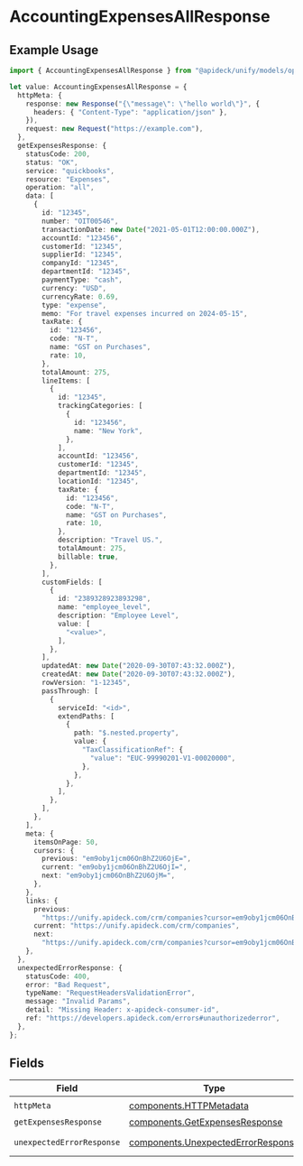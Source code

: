 # AccountingExpensesAllResponse

## Example Usage

```typescript
import { AccountingExpensesAllResponse } from "@apideck/unify/models/operations";

let value: AccountingExpensesAllResponse = {
  httpMeta: {
    response: new Response("{\"message\": \"hello world\"}", {
      headers: { "Content-Type": "application/json" },
    }),
    request: new Request("https://example.com"),
  },
  getExpensesResponse: {
    statusCode: 200,
    status: "OK",
    service: "quickbooks",
    resource: "Expenses",
    operation: "all",
    data: [
      {
        id: "12345",
        number: "OIT00546",
        transactionDate: new Date("2021-05-01T12:00:00.000Z"),
        accountId: "123456",
        customerId: "12345",
        supplierId: "12345",
        companyId: "12345",
        departmentId: "12345",
        paymentType: "cash",
        currency: "USD",
        currencyRate: 0.69,
        type: "expense",
        memo: "For travel expenses incurred on 2024-05-15",
        taxRate: {
          id: "123456",
          code: "N-T",
          name: "GST on Purchases",
          rate: 10,
        },
        totalAmount: 275,
        lineItems: [
          {
            id: "12345",
            trackingCategories: [
              {
                id: "123456",
                name: "New York",
              },
            ],
            accountId: "123456",
            customerId: "12345",
            departmentId: "12345",
            locationId: "12345",
            taxRate: {
              id: "123456",
              code: "N-T",
              name: "GST on Purchases",
              rate: 10,
            },
            description: "Travel US.",
            totalAmount: 275,
            billable: true,
          },
        ],
        customFields: [
          {
            id: "2389328923893298",
            name: "employee_level",
            description: "Employee Level",
            value: [
              "<value>",
            ],
          },
        ],
        updatedAt: new Date("2020-09-30T07:43:32.000Z"),
        createdAt: new Date("2020-09-30T07:43:32.000Z"),
        rowVersion: "1-12345",
        passThrough: [
          {
            serviceId: "<id>",
            extendPaths: [
              {
                path: "$.nested.property",
                value: {
                  "TaxClassificationRef": {
                    "value": "EUC-99990201-V1-00020000",
                  },
                },
              },
            ],
          },
        ],
      },
    ],
    meta: {
      itemsOnPage: 50,
      cursors: {
        previous: "em9oby1jcm06OnBhZ2U6OjE=",
        current: "em9oby1jcm06OnBhZ2U6OjI=",
        next: "em9oby1jcm06OnBhZ2U6OjM=",
      },
    },
    links: {
      previous:
        "https://unify.apideck.com/crm/companies?cursor=em9oby1jcm06OnBhZ2U6OjE%3D",
      current: "https://unify.apideck.com/crm/companies",
      next:
        "https://unify.apideck.com/crm/companies?cursor=em9oby1jcm06OnBhZ2U6OjM",
    },
  },
  unexpectedErrorResponse: {
    statusCode: 400,
    error: "Bad Request",
    typeName: "RequestHeadersValidationError",
    message: "Invalid Params",
    detail: "Missing Header: x-apideck-consumer-id",
    ref: "https://developers.apideck.com/errors#unauthorizederror",
  },
};
```

## Fields

| Field                                                                                    | Type                                                                                     | Required                                                                                 | Description                                                                              |
| ---------------------------------------------------------------------------------------- | ---------------------------------------------------------------------------------------- | ---------------------------------------------------------------------------------------- | ---------------------------------------------------------------------------------------- |
| `httpMeta`                                                                               | [components.HTTPMetadata](../../models/components/httpmetadata.md)                       | :heavy_check_mark:                                                                       | N/A                                                                                      |
| `getExpensesResponse`                                                                    | [components.GetExpensesResponse](../../models/components/getexpensesresponse.md)         | :heavy_minus_sign:                                                                       | Expenses                                                                                 |
| `unexpectedErrorResponse`                                                                | [components.UnexpectedErrorResponse](../../models/components/unexpectederrorresponse.md) | :heavy_minus_sign:                                                                       | Unexpected error                                                                         |